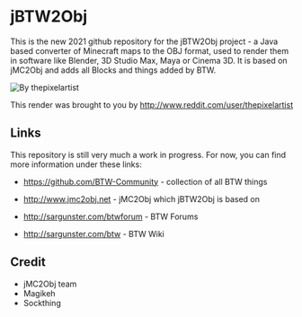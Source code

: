 # jBTW2Obj

This is the new 2021 github repository for the jBTW2Obj project - a Java based converter of Minecraft maps to the OBJ format, 
used to render them in software like Blender, 3D Studio Max, Maya or Cinema 3D.
It is based on jMC2Obj and adds all Blocks and things added by BTW.

![By thepixelartist](http://i.imgur.com/dKCd7.jpg)

This render was brought to you by http://www.reddit.com/user/thepixelartist

## Links

This repository is still very much a work in progress. For now, you can find more information under these links:
* https://github.com/BTW-Community - collection of all BTW things
* http://www.jmc2obj.net - jMC2Obj which jBTW2Obj is based on

* http://sargunster.com/btwforum - BTW Forums
* http://sargunster.com/btw - BTW Wiki

## Credit
* jMC2Obj team
* Magikeh
* Sockthing